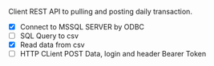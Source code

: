 Client REST API to pulling and posting daily transaction.

- [x] Connect to MSSQL SERVER by ODBC
- [ ] SQL Query to csv
- [x] Read data from csv
- [ ] HTTP CLient POST Data, login and header Bearer Token 